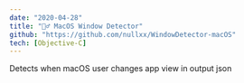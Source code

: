 ```yaml
---
date: "2020-04-28"
title: "🕵️‍♂️ MacOS Window Detector"
github: "https://github.com/nullxx/WindowDetector-macOS"
tech: [Objective-C]
---
```


Detects when macOS user changes app view in output json
